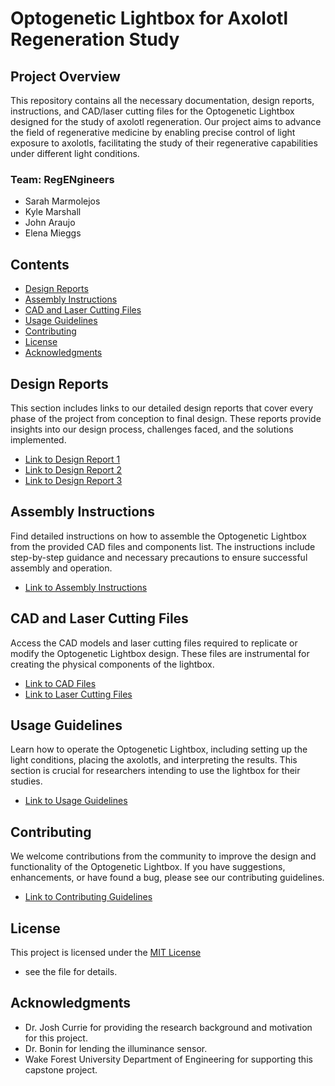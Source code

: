 # Optogenetic Lightbox for Axolotl Regeneration Study 

## Project Overview 
This repository contains all the necessary documentation, design reports, instructions, and CAD/laser cutting files for the Optogenetic Lightbox designed for the study of axolotl regeneration. Our project aims to advance the field of regenerative medicine by enabling precise control of light exposure to axolotls, facilitating the study of their regenerative capabilities under different light conditions. 

### Team: RegENgineers 
- Sarah Marmolejos
- Kyle Marshall 
- John Araujo
- Elena Mieggs

## Contents 
- [Design Reports](#design-reports)
- [Assembly Instructions](#assembly-instructions)
- [CAD and Laser Cutting Files](#cad-and-laser-cutting-files)
- [Usage Guidelines](#usage-guidelines)
- [Contributing](#contributing)
- [License](#license)
- [Acknowledgments](#acknowledgments)

## Design Reports 
This section includes links to our detailed design reports that cover every phase of the project from conception to final design. These reports provide insights into our design process, challenges faced, and the solutions implemented. 

- [Link to Design Report 1](#)
- [Link to Design Report 2](#)
- [Link to Design Report 3](#)

## Assembly Instructions 
Find detailed instructions on how to assemble the Optogenetic Lightbox from the provided CAD files and components list. The instructions include step-by-step guidance and necessary precautions to ensure successful assembly and operation. 

- [Link to Assembly Instructions](#)

## CAD and Laser Cutting Files 
Access the CAD models and laser cutting files required to replicate or modify the Optogenetic Lightbox design. These files are instrumental for creating the physical components of the lightbox. 

- [Link to CAD Files](#)
- [Link to Laser Cutting Files](#)

## Usage Guidelines
Learn how to operate the Optogenetic Lightbox, including setting up the light conditions, placing the axolotls, and interpreting the results. This section is crucial for researchers intending to use the lightbox for their studies. 

- [Link to Usage Guidelines](#)

## Contributing 
We welcome contributions from the community to improve the design and functionality of the Optogenetic Lightbox. If you have suggestions, enhancements, or have found a bug, please see our contributing guidelines. 

- [Link to Contributing Guidelines](#)
  
## License 
This project is licensed under the [MIT License](https://opensource.org/license/mit) 
- see the file for details.

## Acknowledgments 
- Dr. Josh Currie for providing the research background and motivation for this project. 
- Dr. Bonin for lending the illuminance sensor.
-  Wake Forest University Department of Engineering for supporting this capstone project.
